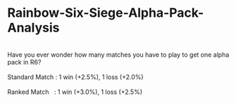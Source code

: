 # Rainbow-Six-Siege-Alpha-Pack-Analysis
<br />
Have you ever wonder how many matches you have to play to get one alpha pack in R6? <br /><br />
Standard Match : 1 win (+2.5%), 1 loss (+2.0%) <br /><br />
Ranked Match &nbsp;&nbsp;: 1 win (+3.0%), 1 loss (+2.5%) <br /><br />
